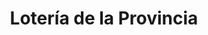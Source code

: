 ---
title: "Lotería de la Provincia"
url: /general-san-martin/loteria-de-la-provincia/
shop: Lotterie
---